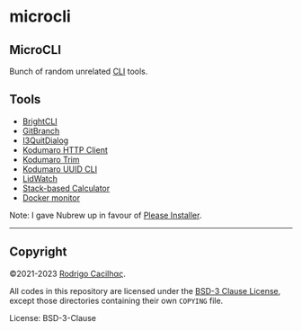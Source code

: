 # microcli

## MicroCLI

Bunch of random unrelated
[CLI](https://en.wikipedia.org/wiki/Command-line_interface) tools.

## Tools

- [BrightCLI](https://crates.io/crates/brightcli)
- [GitBranch](https://crates.io/crates/gitbranch)
- [I3QuitDialog](https://crates.io/crates/i3quitdialog)
- [Kodumaro HTTP Client](https://crates.io/crates/kodumaro-http-client)
- [Kodumaro Trim](https://crates.io/crates/kodumaro-trim)
- [Kodumaro UUID CLI](https://crates.io/crates/kodumaro-uuid-cli)
- [LidWatch](https://crates.io/crates/lidwatch)
- [Stack-based Calculator](https://crates.io/crates/stcalc)
- [Docker monitor](dockermon/README.md)

Note: I gave Nubrew up in favour of [Please Installer](https://crates.io/crates/please-install).

-----

## Copyright

©2021-2023 [Rodrigo Cacilhας](mailto:montegasppa@cacilhas.cc).

All codes in this repository are licensed under the
[BSD-3 Clause License](https://github.com/cacilhas/microcli/blob/master/COPYING.md),
except those directories containing their own `COPYING` file.

License: BSD-3-Clause
